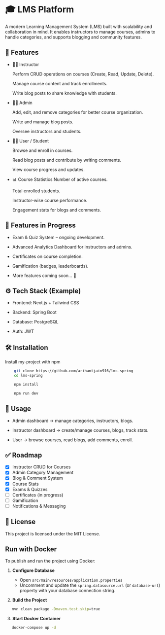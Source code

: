 
# 🎓 LMS Platform

A modern Learning Management System (LMS) built with scalability and collaboration in mind.
It enables instructors to manage courses, admins to handle categories, and supports blogging and community features.
## 📂 Features

- 👩‍🏫 Instructor

    Perform CRUD operations on courses (Create, Read, Update, Delete).

    Manage course content and track enrollments.

    Write blog posts to share knowledge with students.

- 👨‍💼 Admin

    Add, edit, and remove categories for better course organization.

    Write and manage blog posts.

    Oversee instructors and students.

- 👩‍🎓 User / Student

    Browse and enroll in courses.

    Read blog posts and contribute by writing comments.

    View course progress and updates.

- 📊 Course Statistics
    Number of active courses.

    Total enrolled students.

    Instructor-wise course performance.

    Engagement stats for blogs and comments.

## 🧪 Features in Progress

- Exam & Quiz System – ongoing development.

- Advanced Analytics Dashboard for instructors and admins.

- Certificates on course completion.

- Gamification (badges, leaderboards).

- More features coming soon… 🚀
## ⚙️ Tech Stack (Example)

- Frontend: Next.js + Tailwind CSS

- Backend: Spring Boot

- Database: PostgreSQL

- Auth: JWT

## 🛠️ Installation

Install my-project with npm

```bash
    git clone https://github.com/arihantjain916/lms-spring
    cd lms-spring
```
```bash
    npm install
```
```bash
    npm run dev
```

## 📖 Usage

- Admin dashboard → manage categories, instructors, blogs.

- Instructor dashboard → create/manage courses, blogs, track stats.

- User → browse courses, read blogs, add comments, enroll.


## ✅ Roadmap

- [x] Instructor CRUD for Courses  
- [x] Admin Category Management  
- [x] Blog & Comment System  
- [x] Course Stats  
- [x] Exams & Quizzes 
- [ ] Certificates  (in progress)
- [ ] Gamification  
- [ ] Notifications & Messaging  

## 📜 License

This project is licensed under the MIT License.

## Run with Docker

To publish and run the project using Docker:

1. **Configure Database**
    - Open `src/main/resources/application.properties`
    - Uncomment and update the `spring.datasource.url` (or `database-url`) property with your database connection
      string.

2. **Build the Project**

```bash
   mvn clean package -Dmaven.test.skip=true
```

3. **Start Docker Container**

```bash
   docker-compose up -d
```
